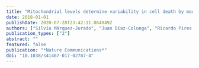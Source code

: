 ```yaml
---
title: "Mitochondrial levels determine variability in cell death by modulating apoptotic gene expression"
date: 2018-01-01
publishDate: 2020-07-28T23:42:11.864849Z
authors: ["Silvia Márquez-Jurado", "Juan Díaz-Colunga", "Ricardo Pires das Neves", "Antonio Martinez-Lorente", "Fernando Almazán", "Raúl Guantes", "Francisco J. Iborra"]
publication_types: ["2"]
abstract: ""
featured: false
publication: "*Nature Communications*"
doi: "10.1038/s41467-017-02787-4"
---
```


